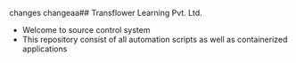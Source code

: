 changes
changeaa## Transflower Learning Pvt. Ltd.

- Welcome to source control system
- This repository consist of all automation scripts as well as containerized applications
